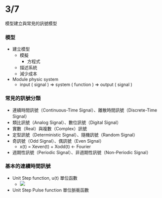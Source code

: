 # 3/7

模型建立與常見的訊號模型

### 模型

* 建立模型
  * 模擬
    * 方程式
  * 描述系統
  * 減少成本
* Module physic system
  * input \( signal \) =&gt; system \( function \) =&gt; output \( signal \)

### 常見的訊號分類

* 連續時間訊號（Continuous-Time Signal）、離散時間訊號（Discrete-Time Signal）
* 類比訊號（Analog Signal）、數位訊號（Digital Signal）
* 實數（Real）與複數（Complex）訊號
* 定型訊號（Deterministic Signal）、隨機訊號（Random Signal）
* 奇訊號（Odd Signal）、偶訊號（Even Signal）
  * x\(t\) = Xeven\(t\) + Xodd\(t\) &lt;- Fourier
* 週期性訊號（Periodic Signal）、非週期性訊號（Non-Periodic Signal）

### 基本的連續時間訊號

* Unit Step function, u\(t\)     單位函數
  * ![](https://qph.fs.quoracdn.net/main-qimg-d223b378c4b7b3edcb4d4f61607f6bca)
* Unit Step Pulse function    單位脈衝函數



